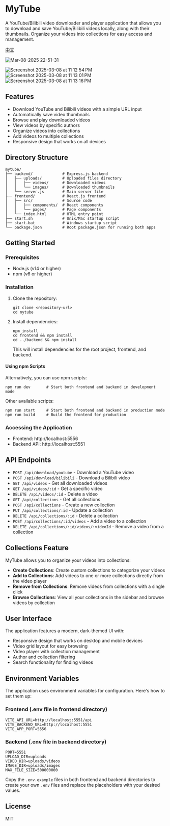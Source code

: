 # MyTube

A YouTube/Bilibili video downloader and player application that allows you to download and save YouTube/Bilibili videos locally, along with their thumbnails. Organize your videos into collections for easy access and management.

[中文](README-zh.md)

![Mar-08-2025 22-51-31](https://github.com/user-attachments/assets/1ca764ce-2787-4611-a5b6-a5f70413ea52)

![Screenshot 2025-03-08 at 11 12 54 PM](https://github.com/user-attachments/assets/434adbdf-4b08-4641-86e3-c43c1592aea6)
![Screenshot 2025-03-08 at 11 13 01 PM](https://github.com/user-attachments/assets/2b38a711-da32-4fc5-baa5-be66e3b8dcfa)
![Screenshot 2025-03-08 at 11 13 16 PM](https://github.com/user-attachments/assets/7d010b67-6dac-45db-82d2-b9620915e2e2)

## Features

- Download YouTube and Bilibili videos with a simple URL input
- Automatically save video thumbnails
- Browse and play downloaded videos
- View videos by specific authors
- Organize videos into collections
- Add videos to multiple collections
- Responsive design that works on all devices

## Directory Structure

```
mytube/
├── backend/             # Express.js backend
│   ├── uploads/         # Uploaded files directory
│   │   ├── videos/      # Downloaded videos
│   │   └── images/      # Downloaded thumbnails
│   └── server.js        # Main server file
├── frontend/            # React.js frontend
│   ├── src/             # Source code
│   │   ├── components/  # React components
│   │   └── pages/       # Page components
│   └── index.html       # HTML entry point
├── start.sh             # Unix/Mac startup script
├── start.bat            # Windows startup script
└── package.json         # Root package.json for running both apps
```

## Getting Started

### Prerequisites

- Node.js (v14 or higher)
- npm (v6 or higher)

### Installation

1. Clone the repository:

   ```
   git clone <repository-url>
   cd mytube
   ```

2. Install dependencies:

   ```
   npm install
   cd frontend && npm install
   cd ../backend && npm install
   ```

   This will install dependencies for the root project, frontend, and backend.

#### Using npm Scripts

Alternatively, you can use npm scripts:

```
npm run dev       # Start both frontend and backend in development mode
```

Other available scripts:

```
npm run start     # Start both frontend and backend in production mode
npm run build     # Build the frontend for production
```

### Accessing the Application

- Frontend: http://localhost:5556
- Backend API: http://localhost:5551

## API Endpoints

- `POST /api/download/youtube` - Download a YouTube video
- `POST /api/download/bilibili` - Download a Bilibili video
- `GET /api/videos` - Get all downloaded videos
- `GET /api/videos/:id` - Get a specific video
- `DELETE /api/videos/:id` - Delete a video
- `GET /api/collections` - Get all collections
- `POST /api/collections` - Create a new collection
- `PUT /api/collections/:id` - Update a collection
- `DELETE /api/collections/:id` - Delete a collection
- `POST /api/collections/:id/videos` - Add a video to a collection
- `DELETE /api/collections/:id/videos/:videoId` - Remove a video from a collection

## Collections Feature

MyTube allows you to organize your videos into collections:

- **Create Collections**: Create custom collections to categorize your videos
- **Add to Collections**: Add videos to one or more collections directly from the video player
- **Remove from Collections**: Remove videos from collections with a single click
- **Browse Collections**: View all your collections in the sidebar and browse videos by collection

## User Interface

The application features a modern, dark-themed UI with:

- Responsive design that works on desktop and mobile devices
- Video grid layout for easy browsing
- Video player with collection management
- Author and collection filtering
- Search functionality for finding videos

## Environment Variables

The application uses environment variables for configuration. Here's how to set them up:

### Frontend (.env file in frontend directory)

```
VITE_API_URL=http://localhost:5551/api
VITE_BACKEND_URL=http://localhost:5551
VITE_APP_PORT=5556
```

### Backend (.env file in backend directory)

```
PORT=5551
UPLOAD_DIR=uploads
VIDEO_DIR=uploads/videos
IMAGE_DIR=uploads/images
MAX_FILE_SIZE=500000000
```

Copy the `.env.example` files in both frontend and backend directories to create your own `.env` files and replace the placeholders with your desired values.

## License

MIT
